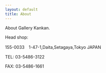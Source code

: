 ```yaml
---
layout: default
title: About
---
```


About Gallery Kankan.

Head shop:

155-0033　1-47-1,Daita,Setagaya,Tokyo JAPAN

TEL: 03-5486-3122

FAX: 03-5486-1661

